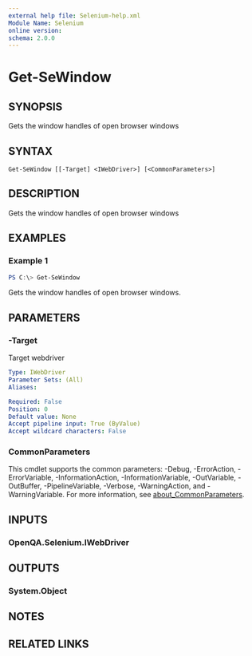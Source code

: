 ```yaml
---
external help file: Selenium-help.xml
Module Name: Selenium
online version:
schema: 2.0.0
---
```


# Get-SeWindow

## SYNOPSIS
Gets the window handles of open browser windows

## SYNTAX

```
Get-SeWindow [[-Target] <IWebDriver>] [<CommonParameters>]
```

## DESCRIPTION
Gets the window handles of open browser windows

## EXAMPLES

### Example 1
```powershell
PS C:\> Get-SeWindow
```

Gets the window handles of open browser windows.

## PARAMETERS

### -Target
Target webdriver

```yaml
Type: IWebDriver
Parameter Sets: (All)
Aliases:

Required: False
Position: 0
Default value: None
Accept pipeline input: True (ByValue)
Accept wildcard characters: False
```

### CommonParameters
This cmdlet supports the common parameters: -Debug, -ErrorAction, -ErrorVariable, -InformationAction, -InformationVariable, -OutVariable, -OutBuffer, -PipelineVariable, -Verbose, -WarningAction, and -WarningVariable. For more information, see [about_CommonParameters](http://go.microsoft.com/fwlink/?LinkID=113216).

## INPUTS

### OpenQA.Selenium.IWebDriver

## OUTPUTS

### System.Object
## NOTES

## RELATED LINKS
